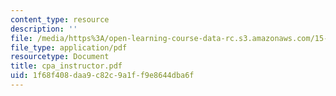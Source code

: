 ```yaml
---
content_type: resource
description: ''
file: /media/https%3A/open-learning-course-data-rc.s3.amazonaws.com/15-667-negotiation-and-conflict-management-spring-2001/1f68f408daa9c82c9a1ff9e8644dba6f_cpa_instructor.pdf
file_type: application/pdf
resourcetype: Document
title: cpa_instructor.pdf
uid: 1f68f408-daa9-c82c-9a1f-f9e8644dba6f
---
```

